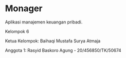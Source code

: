 # Monager
Aplikasi manajemen keuangan pribadi.

Kelompok 6

Ketua Kelompok: Baihaqi Mustafa Surya Atmaja

Anggota 1: Rasyid Baskoro Agung - 20/456850/TK/50674
